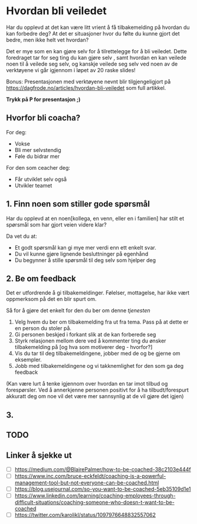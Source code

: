 

# Hvordan bli veiledet

Har du opplevd at det kan være litt vrient å få tilbakemelding på hvordan du kan forbedre deg? At det er situasjoner hvor du følte du kunne gjort det bedre, men ikke helt vet hvordan?

Det er mye som en kan gjøre selv for å tilrettelegge for å bli veiledet. Dette foredraget tar for seg ting du kan gjøre selv , samt hvordan en kan veilede noen til å veilede seg selv, og kanskje veilede seg selv ved noen av de verktøyene vi går igjennom i løpet av 20 raske slides! 

Bonus: Presentasjonen med verktøyene nevnt blir tilgjengeligjort på https://dagfrode.no/articles/hvordan-bli-veiledet som full artikkel.

**Trykk på P for presentasjon ;)**

## Hvorfor bli coacha?
For deg:
- Vokse
- Bli mer selvstendig
- Føle du bidrar mer

For den som ceacher deg:
- Får utviklet selv også
- Utvikler teamet


## 1. Finn noen som stiller gode spørsmål
Har du opplevd at en noen[kollega, en venn, eller en i familien] har stilt et spørsmål som har gjort veien videre klar? 

Da vet du at:

- Et godt spørsmål kan gi mye mer verdi enn ett enkelt svar.
- Du vil kunne gjøre lignende besluttninger på egenhånd
- Du begynner å stille spørsmål til deg selv som hjelper deg


## 2. Be om feedback
Det er utfordrende å gi tilbakemeldinger. Følelser, mottagelse, har ikke vært oppmerksom på det en blir spurt om.

Så for å gjøre det enkelt for den du ber om denne *tjenesten*

1. Velg hvem du ber om tilbakemelding fra ut fra tema. Pass på at dette er en person du stoler på.
2. Gi personen beskjed i forkant slik at de kan forberede seg
3. Styrk relasjonen mellom dere ved å kommenter ting du ønsker tilbakemelding på [og hva som motiverer deg - hvorfor?]
4. Vis du tar til deg tilbakemeldingene, jobber med de og be gjerne om eksempler.
5. Jobb med tilbakemeldingene og vi takknemlighet for den som ga deg feedback

(Kan være lurt å tenke igjennom over hvordan en tar imot tilbud og forespørsler. Ved å annerkjenne personen positivt for å ha tilbudt/forespurt akkuratt deg om noe vil det være mer sannsynlig at de vil gjøre det igjen)

## 3. 

## TODO

## Linker å sjekke ut
- [ ] https://medium.com/@BlairePalmer/how-to-be-coached-38c2103e444f 
- [ ] https://www.inc.com/bruce-eckfeldt/coaching-is-a-powerful-management-tool-but-not-everyone-can-be-coached.html
- [ ] https://blog.usejournal.com/so-you-want-to-be-coached-5eb35109d1e1
- [ ] https://www.linkedin.com/learning/coaching-employees-through-difficult-situations/coaching-someone-who-doesn-t-want-to-be-coached
- [ ] https://twitter.com/karolikl/status/1097976648832557062
